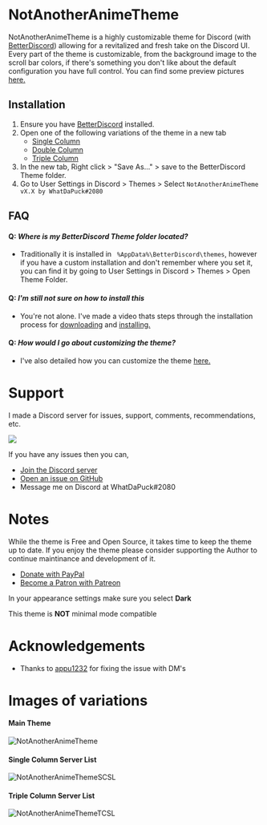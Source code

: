 # NotAnotherAnimeTheme
NotAnotherAnimeTheme is a highly customizable theme for Discord (with [BetterDiscord](https://betterdiscord.net/home/)) allowing for a revitalized and fresh take on the Discord UI. Every part of the theme is customizable, from the background image to the scroll bar colors, if there's something you don't like about the default configuration you have full control. You can find some preview pictures [here.](https://github.com/WhatDaPuck/NotAnotherAnimeTheme#images-of-variations)
## Installation
1. Ensure you have [BetterDiscord](https://betterdiscord.net/home/) installed.
2. Open one of the following variations of the theme in a new tab
      * [Single Column](https://raw.githubusercontent.com/WhatDaPuck/NotAnotherAnimeTheme/master/variations/NotAnotherAnimeThemeSCSL.theme.css)
      * [Double Column](https://raw.githubusercontent.com/WhatDaPuck/NotAnotherAnimeTheme/master/NotAnotherAnimeTheme.theme.css)
      * [Triple Column](https://raw.githubusercontent.com/WhatDaPuck/NotAnotherAnimeTheme/master/variations/NotAnotherAnimeThemeTCSL.theme.css)
3. In the new tab, Right click > "Save As..." > save to the BetterDiscord Theme folder.
4. Go to User Settings in Discord > Themes > Select `NotAnotherAnimeTheme vX.X by WhatDaPuck#2080`

## FAQ

####  Q: *Where is my BetterDiscord Theme folder located?*
   - Traditionally it is installed in ` %AppData%\BetterDiscord\themes`, however if you have a custom installation and don't remember where you set it, you can find it by going to User Settings in Discord > Themes > Open Theme Folder.

####  Q: *I'm still not sure on how to install this*
  - You're not alone. I've made a video thats steps through the installation process for [downloading](https://www.youtube.com/watch?v=1ML5_F-n5iw) and [installing.](https://www.youtube.com/watch?v=R-aZTjHWRZc)

#### Q: *How would I go about customizing the theme?*
  - I've also detailed how you can customize the theme [here.](https://www.youtube.com/watch?v=YYsdNkLOQjU)

# Support
I made a Discord server for issues, support, comments, recommendations, etc.

[<img src="https://canary.discordapp.com/api/guilds/412794678791110664/widget.png?style=banner3">](https://discord.gg/FdZhbjY)

If you have any issues then you can,

* [Join the Discord server](https://discord.gg/FdZhbjY)
* [Open an issue on GitHub](https://github.com/WhatDaPuck/NotAnotherAnimeTheme/issues)
* Message me on Discord at WhatDaPuck#2080

# Notes
While the theme is Free and Open Source, it takes time to keep the theme up to date. If you enjoy the theme please consider supporting the Author to continue maintinance and development of it.
* [Donate with PayPal](https://www.paypal.me/ChrisBock)
* [Become a Patron with Patreon](https://www.patreon.com/ChrisBock)

In your appearance settings make sure you select **Dark**

This theme is **NOT** minimal mode compatible

# Acknowledgements
* Thanks to [appu1232](https://github.com/appu1232/) for fixing the issue with DM's

# Images of variations
#### Main Theme
![NotAnotherAnimeTheme](https://i.imgur.com/B5N8Owl.jpg)

#### Single Column Server List
![NotAnotherAnimeThemeSCSL](https://i.imgur.com/HStMvDg.jpg)

#### Triple Column Server List
![NotAnotherAnimeThemeTCSL](https://i.imgur.com/J4CHHcV.jpg)
